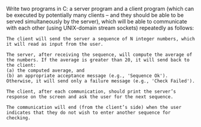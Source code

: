 Write two programs in C: a server program and a client program (which can be executed by potentially many clients –
and they should be able to be served simultaneously by the server), which will be able to communicate with each
other (using UNIX-domain stream sockets) repeatedly as follows:

    The client will send the server a sequence of N integer numbers, which it will read as input from the user.

    The server, after receiving the sequence, will compute the average of the numbers. If the average is greater than 20, it will send back to the client:
    (a) the computed average, and
    (b) an appropriate acceptance message (e.g., 'Sequence Ok').
    Otherwise, it will send only a failure message (e.g., 'Check Failed').

    The client, after each communication, should print the server’s response on the screen and ask the user for the next sequence.

    The communication will end (from the client’s side) when the user indicates that they do not wish to enter another sequence for checking.
